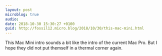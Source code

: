 ```yaml
---
layout: post
microblog: true
audio: 
date: 2018-10-30 15:30:27 +0100
guid: http://fossil12.micro.blog/2018/10/30/this-mac-mini.html
---
```

This Mac Mini intro sounds a bit like the intro of the current Mac Pro. But I hope they did not put themself in a thermal corner again.
